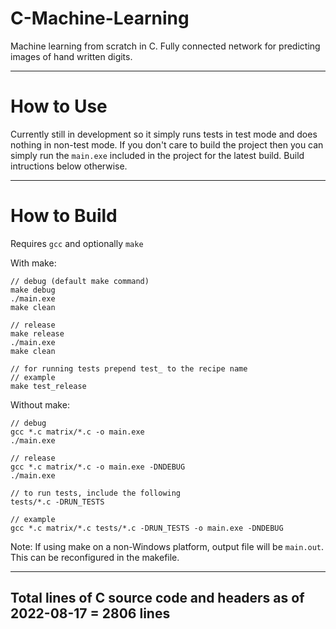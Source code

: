 # C-Machine-Learning
Machine learning from scratch in C. Fully connected network for predicting images of hand written digits.

---

# How to Use
Currently still in development so it simply runs tests in test mode and does nothing in non-test mode. If you don't care to build the project then you can simply run the `main.exe` included in the project for the latest build. Build intructions below otherwise.

---

# How to Build
Requires `gcc` and optionally `make` 
  
With make:
```
// debug (default make command)
make debug
./main.exe
make clean

// release
make release
./main.exe
make clean

// for running tests prepend test_ to the recipe name
// example
make test_release
```

Without make:
```
// debug
gcc *.c matrix/*.c -o main.exe
./main.exe

// release
gcc *.c matrix/*.c -o main.exe -DNDEBUG
./main.exe

// to run tests, include the following
tests/*.c -DRUN_TESTS

// example
gcc *.c matrix/*.c tests/*.c -DRUN_TESTS -o main.exe -DNDEBUG
```
  
Note: If using make on a non-Windows platform, output file will be `main.out`. This can be reconfigured in the makefile.

---

## Total lines of C source code and headers as of 2022-08-17 = 2806 lines
